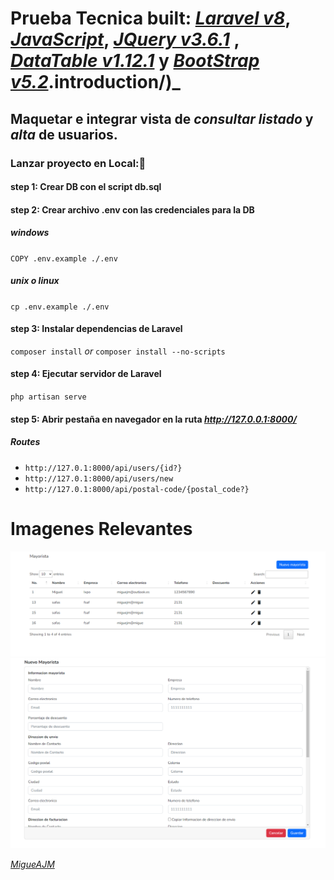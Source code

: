 # Prueba Tecnica built: _[Laravel v8](https://laravel.com/)_, _[JavaScript](https://developer.mozilla.org/es/docs/Web/JavaScript)_, _[JQuery v3.6.1](https://jquery.com/)_ ,  _[DataTable v1.12.1](https://datatables.net/)_ y _[BootStrap v5.2](https://getbootstrap.com/docs/5.2/getting-started/)_.introduction/)_
## Maquetar e integrar vista de _consultar listado_ y _alta_ de usuarios.
### Lanzar proyecto en Local:🚀
#### step 1: __Crear DB con el script db.sql__
#### step 2: __Crear archivo .env con las credenciales para la DB__
##### _windows_
`COPY .env.example ./.env`
##### _unix o linux_
`cp .env.example ./.env`

#### step 3: Instalar dependencias de Laravel
`composer install` _or_ `composer install --no-scripts` 
#### step 4: Ejecutar servidor de Laravel
`php artisan serve`

#### step 5: Abrir pestaña en navegador en la ruta _http://127.0.0.1:8000/_

##### _Routes_
* `http://127.0.1:8000/api/users/{id?}`
* `http://127.0.1:8000/api/users/new`
* `http://127.0.1:8000/api/postal-code/{postal_code?}`

# Imagenes Relevantes
<img src="https://raw.githubusercontent.com/MigueAJM/prueba_tecnica_laravel/master/public/images/datatable.png" alt="datatable de usuarios"/>
<img src="https://raw.githubusercontent.com/MigueAJM/prueba_tecnica_laravel/master/public/images/form.png" alt="formulario para dar de alta usuarios"/>

_[MigueAJM](https://migueajm.github.io/migueljimenezweb/)_
